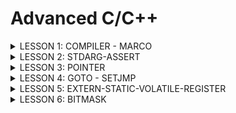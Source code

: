# Advanced C/C++
<details><summary>LESSON 1: COMPILER - MARCO</summary>
    <p>
        

Visual Code (VS Code) gồm có 2 phần là Compiler (dùng để biên dịch chương trình) và Text Editor (dùng để soạn thảo code). Compiler của VS Code dựa trên gcc và g++. Sau đây ta sẽ tìm hiểu về Compiler.

## 1. Compiler

Compiler (trình biên dịch) là một chương trình chuyển đổi mã nguồn (source code) viết bằng ngôn ngữ lập trình cao cấp (như C, Java, Python) thành mã máy (mã nhị phân 0 1) mà máy tính có thể hiểu và thực thi.

Quá trình biên dịch gồm các giai đoạn như sau:

<p align="center">
  <img src="https://github.com/user-attachments/assets/2b7d9501-1db5-4add-84dc-0cb16d4ea5f9" alt="Compiler Macro" width="600">
</p>
Hình trên mô tả đầu vào, đầu ra các file và các câu lệnh trong VS Code để chạy chương trình

**Preprocessor (Tiền xử lý)**: Thực hiện 3 công việc, gồm:
- Copy nội dung các file header vào file main.c
- Xóa bỏ các chú thích của chương trình
- Thay thế toàn bộ macro #define

```bash
gcc -E main.c -o main.i
```

 **Compiler**: Chuyển từ ngôn ngữ bậc cao sang ngôn ngữ bậc thấp Assembly.

```bash
gcc -S main.i -o main.s
```
 **Assembler**: Chuyển từ Assembly sang mã máy (0, 1).

```bash
gcc -c main.s -o main.o
```
 **Linker**: Liên kết các file object.o lại thành một chương trình thực thi duy nhất (Sử dụng khi cần liên kết nhiều file .c)

```bash
gcc main.o test.o -o main
./main
```

## 2. Macro
### Chỉ thị tiền xử lý

Chỉ thị tiền xử lý là các lệnh được sử dụng để chỉ dẫn cho trình biên dịch thực hiện các thao tác trước khi biên dịch mã nguồn. Các chỉ thị này thường bắt đầu bằng dấu # (#include, #define, #undef, #if, #elif, #else, #ifdef, #ifndef, #endif) và không yêu cầu dấu chấm phẩy kết thúc.

 **#include**: Chèn nội dung của file được include vào file .i trong quá trình Preprocessor. Trong đó:
 - Nếu tên file header nằm trong dấu <>: Compiler sẽ tìm file header này trong thư mục cài đặt VS Code
 - Nếu tên file header nằm trong dấu "": Compiler sẽ tìm file header này trong thư mục chứa project hiện tại

```c
#include <stdio.h>
#include "test1.h"
```

 **#define**: Được sử dụng để định nghĩa các hằng số hoặc các đoạn mã thay thế, không có kiểu dữ liệu. Lưu ý, khi muốn define một đoạn mã có nhiều dòng, ta thêm `\` cuối mỗi dòng để liên kết các dòng với nhau

```c
#include <stdio.h>
#define XY 100
#define SUM(a, b) a + b
#define MUL(a, b) 				\
int mul = a*b;					\
printf("Giá trị %d * %d = %d\n", a, b, mul)

int main(){
	int a = 10;
	int b = 5;
	printf("XY = %d\n", XY);
	int tong = SUM(a, b);
	printf("Tong %d + %d = %d\n", a, b, tong);
	MUL(a, b);
}
```

 **#undef**: Để hủy định nghĩa một `#define` đã được định nghĩa trước đó.

```c
#include <stdio.h>
#define XY 100

int main() {
	printf("XY = %d\n", XY);
    
	// undefine XY
	#undef XY
    
	// Định nghĩa lại XY với giá trị khác
	#define XY 10
    
	printf("Giá trị mới của XY = %d\n", XY);
	return 0;
}
```

 -**#if, #elif, #else, #endif**: Kiểm tra và biên dịch mã dựa trên các điều kiện nhất định.

```c
#include <stdio.h>

#define DEBUG 1

int main() {
	#if DEBUG
        printf("Chế độ debug đang bật.\n");
    	#elif !DEBUG
        printf("Chế độ debug đang tắt.\n");
    	#else
        printf("Không xác định chế độ debug.\n");
    	#endif

   	return 0;
}
```

-**#ifdef, #ifndef, #endif**: Là các chỉ thị tiền xử lý được sử dụng để kiểm tra xem một macro đã được định nghĩa hay chưa.

+ `#ifdef` kiểm tra xem một macro có được định nghĩa hay không. Nếu macro đã được định nghĩa, điều kiện đúng.

+ `#ifndef` kiểm tra xem một macro chưa được định nghĩa. Nếu macro chưa được định nghĩa, điều kiện đúng.

```c
#include <stdio.h>

#define DEBUG

int main() {
    	//Đúng nếu DEBUG đã được định nghĩa
	#ifdef DEBUG
        printf("Chế độ debug đã được bật.\n");
   	#endif

	//Đúng nếu DEBUG chưa được định nghĩa
    	#ifndef DEBUG
        printf("Chế độ debug chưa được bật.\n");
   	#endif

   	return 0;
}

```
    
## Toán tử trong macro

**Toán tử #**: Tự chuẩn hóa kiểu chuỗi cho tham số nhập vào.

**Toán tử ##**: Nối các chuỗi lại với nhau.

```c
#include <stdio.h>

#define Noi(X, Y) X##Y

#define Create_Func(func, cmd)  \
void func(){                    \
    printf(#cmd);               \
}

int main(){
	int XY = 100;
	//Nối X và Y thành XY rồi in ra giá trị XY
	printf("XY = %d\n", Noi(X, Y));
	
	//Ví dụ dùng # để chuẩn hóa chuỗi
   	Create_Func(test, hello);
 }
```

## Variadic macro

Variadic macro thường sử dụng đối với hàm có tham số truyền vào không xác định, cho phép truyền vào số lượng đối số bất kỳ. 
  
```c
#include <stdio.h>
#define COUNT_ARGS(...) (sizeof((int[]){__VA_ARGS__})/sizeof(int))
/*
 * COUNT_ARGS(1, 2, 3)
 * sizeof((int[]){1, 2, 3}) = 12 byte
 * sizeof(int) = 4
 * => n = 3 phần tử
 */

#define sum2(...)                   \
int arr[] = {__VA_ARGS__};          \
int tong = 0;                       \
int n = COUNT_ARGS(__VA_ARGS__);    \
int i = 0;                          \
while (i != n){                     \
    tong += arr[i];                 \
    i++;                            \
}                                   \
printf("Tổng là: %d", tong);        


int main()
{
     int a, b, c;
    sum2(1, 2, 1, 0, 8, 9, 6);
    return 0;

}
```

</p>
</details>













<details><summary>LESSON 2: STDARG-ASSERT</summary>
<p>
  
## 1. Thư viện STDARG

Thư viện stdarg là tương tự với Macro Variadic ở Lesson 1, nhưng được viết thành 1 thư viện, cung cấp các biến và hàm. Mục đích hỗ trợ làm việc với các hàm có số lượng input parameter không xác định. 

Một số hàm:

-**va_list**: Là một kiểu dữ liệu dành cho tập hợp các tham số không xác định. Bản chất của nó là con trỏ kiểu char được định nghĩa lại tên bằng typedef: 
```bash
typedef char* va_list
```
Thông thường ta sử dụng va_list để khai báo một biến chứa các tham số không xác định. Vd:
```bash
va_list args;
```

-**va_start(va, l)**: Dùng để bắt đầu truy xuất các tham số biến. 
va_start nhận hai đối số: Biến đã khai báo bằng va_list; Tên biến của tham số cố định cuối cùng trong danh sách tham số truyền vào.
Sau hàm này chuỗi truyền vào sẽ được tách ra gồm: Tên tham số cố định cuối được truyền vào; Danh sách tham số không xác định. Vd:
```bash
va_start(args, count);
```

-**va_arg(va, type)**: Lấy các đối số tiếp theo trong danh sách các đối số không xác định. Cast nó sang kiểu dữ liệu được chỉ định trong type. Vd:
```bash
va_arg(args, int);
```

-**va_copy(va_list dest, va_list src)**: Copy danh sách của src gắn vào dest. Vd:
```bash
va_copy(check,args);
```


-**va_end(va)**: Sau khi hoàn tất việc truy cập các đối số, cần gọi va_end để giải phóng tài nguyên được sử dụng bởi va_list. Vd:
```bash
va_end(args);
```

**Ví dụ 1: Xuất các số ra màn hình**
Cách 1: Cách làm sau đây sử dụng biến count cho biết số lượng phần tử không xác định.
Nhược điểm của cách làm này là phải biết số lượng count trước
```c
#include <stdio.h>
#include <stdarg.h>

void Output_Func(int count, ...){
    va_list args;
    /*
     * typedef char* va_list
     * args = "int count, 2, 5, 9, 10, 11"
            0xa0 'i', 0xa1 'n', ... 0xaa '2', ... 0xbf '1'
     */
    
    va_start(args, count); //"count"  "2, 5, 9, 10, 11"
    
    /*
     * Hàm va_arg(args,int)
     * args: 
     */
    for(int i=0; i<count; i++){
        printf("Giá trị thứ %d là: %d\n", i, va_arg(args, int));
    }

    va_end(args); //
}

int main(){
    Output_Func(5, 2, 5, 9, 10, 11);
}

```

**Ví dụ 2: Tính tổng**
Cách 2: Cách làm sau đây không cần biết trước số lượng tham số không xác định truyền vào.
Nhược điểm là sẽ sai nếu chuỗi có số 10.
Do mã ASCII của '\n' = 10
```c
#include <stdio.h>
#include <stdarg.h>

#define tong(...) sum(__VA_ARGS__, '\n')

void sum(int count, ...){
    va_list args;
    va_list check;
    va_start(args, count);
    va_copy(check, args);
    int result = count;
    
    while(va_arg(check, char*) != (char*)'\n'){
        result += va_arg(args, int);
    }
    printf("Kết quả là: %d", result);

    va_end(args);
    va_end(check);
}
int main(){
    tong(4, 8, 20, 0, 2, 3);
}

```
## 2. Thư viện ASSERT

Thư viện assert.h là thư viện để hỗ trợ debug chương trình.

-**Hàm assert()**: Dùng để kiểm tra điều kiện. Nếu điều kiện đúng (true) thì chương trình tiếp tục. Nếu điều kiện sai (false) thì dừng và báo lỗi. 

**Ví dụ báo lỗi chia cho 0:**

```c
#include <stdio.h>
#include <assert.h>
double divide (int a, int b){
    assert(b != 0 && "b phải khác 0");
    return (double)a/b;
}

int main(){
    printf("a/b = %f", divide(6,0));
    return 0;
}
```

**Báo lỗi:** Do truyền vào b = 0, không thoả điều kiện b != 0 => Báo lỗi assert "b phải khác 0".

```bash
Assertion failed: b != 0 && "b phải khác 0", file ASSERT_Ex0.c, line 4
```
</p>
</details>





















<details><summary>LESSON 3: POINTER</summary>
<p>
  
## 1. Định nghĩa con trỏ (pointer)

Con trỏ là một biến chứa địa chỉ của một đối tượng khác (đối tượng ở đây có thể là: biến, hàm, mảng, …).
Đối với 1 biến, máy tính sẽ hiểu 2 nội dung: Địa chỉ của biến (nằm trong vùng RAM, cấp phát cho biến), giá trị của biến tại địa chỉ đã cấp phát.
Đối với con trỏ, cũng có 2 nội dung: Địa chỉ của con trỏ (cũng nằm trong vùng RAM), giá trị của con trỏ (là địa chỉ của biến mà con trỏ đang trỏ đến)
Vd:   
<img src="https://github.com/user-attachments/assets/298b43a9-db68-45f8-a208-ecba2ec79c4b" alt="Compiler Macro" width="550">

**Kích thước của con trỏ:** Kích thước con trỏ trong lập trình thường được hiểu là kích thước bộ nhớ mà con trỏ chiếm dụng để lưu trữ địa chỉ của một biến hoặc đối tượng trong bộ nhớ. Kích thước này phụ thuộc vào hệ điều hành và kiến trúc của máy tính, cụ thể là số bit của bộ vi xử lý.
 
 - Ví dụ:
 - Trên hệ thống 32-bit, kích thước của con trỏ thường là 4 byte (32 bit).
 - Trên hệ thống 64-bit, kích thước của con trỏ thường là 8 byte (64 bit).
 - Lý do con trỏ có kích thước như vậy là vì con trỏ chỉ chứa một địa chỉ bộ nhớ, và địa chỉ này phải có độ dài phù hợp để chỉ đến một ô nhớ trong bộ nhớ của máy tính.

## 2. Các loại con trỏ
**Void pointer:** Là con trỏ mà có thể trỏ đến bất kỳ địa chỉ nào, mà không cần biết kiểu dữ liệu của giá trị tại địa chỉ đó
```bash
void *ptr_void;
```
Khi in ra giá trị mà void pointer trỏ đến, ta phải ép kiểu con trỏ void pointer trùng với kiểu dữ liệu sẽ đọc 
```bash
*(int*)ptr
```
Ví dụ:
```c
#include <stdio.h>

int main(){
    void *ptr;
    int a = 5;
    ptr = &a;
    printf("Địa chỉ = %p. Giá trị = %d\n", ptr, *(int*)ptr);
    //Địa chỉ dùng %p để hiển thị
    //(int*)ptr: ép kiểu cho con trỏ, để con trỏ biết nó đang trỏ đến số nguyên => sẽ đọc 4 byte giá trị
    //*(int*)ptr: lấy 4 byte tại địa chỉ ptr đang trỏ đến

    double b = 3.14;
    ptr = &b;
    printf("Địa chỉ = %p. Giá trị = %f\n", ptr, *(double*)ptr);
    printf("Địa chỉ = %p. Giá trị = %0.2f\n", ptr, *(double*)ptr);

    char c = 'c';
    ptr = &c;
    printf("Địa chỉ = %p. Giá trị = %c\n", ptr, *(char*)ptr);

    char arr[] = "hello";
    ptr = arr; //không cần & 
    printf("Địa chỉ = %p. Giá trị = %c\n", ptr, *(char*)ptr);           //ký tự đầu của "hello"
    printf("Địa chỉ = %p. Giá trị = %c\n", ptr, *(char*)(ptr + 1));     //ký tự thứ 2 của "hello" = e
    printf("Địa chỉ = %p. Giá trị = %c\n", ptr, *(char*)(ptr + 1) + 1); //ký tự e + 1
    for(int i = 0; i<5; i++){
        printf("Địa chỉ = %p. Giá trị = %c\n", ptr, *(char*)(ptr + i));
    }

    //Mảng con trỏ void
    printf("\nMảng con trỏ void:\n");
    void *ptr1[] = {&a, &b, &c, arr};
    printf("Giá trị ptr1[0] = %d\n", *(int*)ptr1[0]);
    printf("Giá trị ptr1[1] = %f\n", *(double*)ptr1[1]);
    printf("Giá trị ptr1[2] = %c\n", *(char*)ptr1[2]);
    printf("Giá trị ptr1[3] = %c\n", *(char*)ptr1[3]);
    printf("Giá trị ptr1[3] = %c\n", *(char*)(ptr1[3]+1));


    printf("\nvoid pointer của của int\n");
    int num[] = {322, 5, 9};   //322 = 0b0001 0100 0010
    void *ptr2 = num;
    // printf("Địa chỉ = %p. Giá trị = %d\n", ptr2, *(char*)ptr2); //sai kiểu dữ liệu của pointer. KQ =66
    // printf("Địa chỉ = %p. Giá trị = %d\n", ptr2, *(char*)(ptr2 + 1)); //sai kiểu dữ liệu của pointer. KQ =1
    printf("Địa chỉ = %p. Giá trị = %d\n", ptr2, *(int*)(ptr2 + 4)); //KQ = Giá trị num[1] = 5
    //Đối với con trỏ kiểu void, khi ta muốn in ra num[1] thì không thể dùng kiểu: *(int*)(ptr2 + 1). Do nó là
    //con trỏ kiểu void, phải trải qua bước ép kiểu. Do đó, muốn in num[1] thì phải: *(int*)(ptr2 + 4)

    return 0;
}
```
**Function pointer (con trỏ hàm):** Là con trỏ trỏ đến địa chỉ của một hàm.
Để khai báo con trỏ hàm cần xem xét 2 thứ:
Kiểu trả về của hàm, tham số truyền vào có kiểu dữ liệu là gì. Để khi khai báo con trỏ hàm phải có cùng kiểu trả về, và các tham số của nó phải có cùng kiểu dữ liệu
```bash
void (*ptr)(int, double);  
```
- Con trỏ ptr này sẽ trỏ đến một hàm có kiểu trả về là void và hàm này nhận vào hai tham số với kiểu dữ liệu lần lượt là int và double.
- Con trỏ này có thể trỏ tới bất kỳ hàm nào trong chương trình có cùng kiểu trả về và kiểu tham số tương ứng như đã định nghĩa.

```c
#include <stdio.h>

void sum(int a, int b) {printf("%d + %d = %d\n", a, b, a+b);}
void subtract(int a, int b) {printf("%d - %d = %d", a, b, a-b);}
void calculate(void (*ptr)(int, int), int a, int b){
    ptr(a, b);
}
int main(){
    //Cách 1:
    // void (*ptr)(int, int) = sum;
    // ptr (2, 3);

    // ptr = subtract;
    // ptr (5, 20);

    //Cách 2:
    // void (*ptr[])(int, int) = {&sum, &subtract};
    // ptr[0](2, 3);
    // ptr[1](5, 20);

    //Cách 3:
    calculate(sum, 2, 3);
    calculate(subtract, 5, 20);
    return 0;

}

```
**Pointer to constant (con trỏ hằng):** Là con trỏ mà một khi trỏ tới địa chỉ nào đó rồi thì nó sẽ không được phép thay đổi giá trị tại địa chỉ mà nó trỏ đến thông qua dereference (*ptr). Nhưng giá trị tại địa chỉ đó có thể thay đổi.
- Ứng dụng: Đối tượng đang được trỏ đến không bị thay đổi trong suốt quá trình chạy
```bash
int const *ptr_const; 
const int *ptr_const;
```
```c
#include <stdio.h>
int a = 5;
int b = 20;
const int *ptr = &a;
int *const ptr1 = &b;

void stringCompare(const char *str1, const char *str2){
    int *ptr2 = NULL; //trỏ đến 0x00
}
int main(){
    //pointer to constant
    //*ptr = 10; error: assignment of read-only location '*ptr'
    a = 10;
    printf("Địa chỉ = %p. Giá trị của a = %d\n", ptr, *ptr);

    ptr = &b;
    printf("Địa chỉ = %p. Giá trị của b = %d\n", ptr, *ptr);

    //constant pointer
    //ptr1 = &a; error: assignment of read-only variable 'ptr1'
    return 0;
}
```
**Constant pointer (hằng con trỏ):** Constant to pointer là một con trỏ mà trỏ đến 1 địa chỉ cố định. Sau khi con trỏ được khởi tạo, địa chỉ mà nó trỏ đến không thể thay đổi.
```bash
int *const const_ptr = &value;
```
```c
#include <stdio.h>
#include <stdlib.h>
int main() {
    int value = 5;
    int test = 15;
    int *const const_ptr = &value;
    printf("value: %d\n", *const_ptr);  

    *const_ptr = 7;
    printf("value: %d\n", *const_ptr); 
    //const_ptr = &test;  wrong
    return 0;
}
```
**Null pointer (con trỏ null):** Null Pointer là một con trỏ không trỏ đến bất kỳ đối tượng hoặc vùng nhớ cụ thể nào.
- Khi khai báo 1 con trỏ mà chưa sử dụng ngay (chưa gán cho nó địa chỉ) thì phải mặc định cho nó là NULL, để nó không trỏ tới địa chỉ khác. Hoặc là sau khi sử dụng con trỏ xong, cũng phải trỏ nó đến NULL, để tránh nó trỏ đến các địa chỉ khác trong vùng RAM
```bash
int *ptr_null = NULL;
```
```c
#include <stdio.h>

int main(){
    int *ptr = NULL;
    if (ptr == NULL)
        printf("ptr = NULL\n");
    else    
        printf("ptr khác NULL\n");
    
    int a = 5;
    ptr = &a;
    *ptr = 30;
    ptr = NULL;
    printf("a ban đầu = 5. Hiện tại a = %d\n", a);
}
```
**Pointer to pointer (con trỏ cấp 2, cấp 3):** Là một kiểu dữ liệu trong ngôn ngữ lập trình cho phép lưu trữ địa chỉ của một con trỏ. Con trỏ đến con trỏ cung cấp một cấp bậc trỏ mới, cho phép thay đổi giá trị của con trỏ gốc. Cấp bậc này có thể hữu ích trong nhiều tình huống, đặc biệt là khi làm việc với các hàm cần thay đổi giá trị của con trỏ.
- Con trỏ đến con trỏ là một kiểu dữ liệu cho phép lưu trữ địa chỉ của một con trỏ.
- Nó cung cấp một cấp bậc trỏ mới, cho phép thay đổi giá trị của con trỏ gốc.
- Cấp bậc này có thể hữu ích trong nhiều tình huống, đặc biệt là khi làm việc với các hàm cần thay đổi giá trị của con trỏ.
```bash
int **ptr;
```
```c
#include <stdio.h> 
int main() { 
int a = 10; 
int *ptr1 = &a; // Con trỏ ptr1 trỏ đến biến a 
int **ptr2 = &ptr1; // Con trỏ ptr2 trỏ đến con trỏ ptr1 
printf("Địa chỉ của a = %p. Giá trị của a = %d\n", &a, a); // In ra giá trị của a 
printf("Địa chỉ của ptr1 = %p. Giá trị của ptr1 = %d\n", &ptr1, *ptr1); // In ra giá trị ptr1 trỏ tới (giá trị của a) 
printf("Địa chỉ của ptr2 = %p. Giá trị của ptr2 = %d\n", &ptr2, **ptr2); // In ra giá trị ptr2 trỏ tới (giá trị của a qua ptr1) 
return 0; 
}
```

</p>
</details>




































<details><summary>LESSON 4: GOTO - SETJMP</summary>
<p>
  
## 1. Goto
	
Goto được gọi là một từ khoá trong ngôn ngữ lập trình C/C++, cho phép chương trình nhảy từ vị trí này đến vị trí bất kì **trong cùng một hàm**. Từ khóa goto chỉ có thể nhảy cục bộ trong hàm, ví dụ hàm main. Thực chất có các cách khác để nhảy, ví dụ như tạo ra một biến để quản lý trạng thái, nhưng khai báo biến sẽ gây tốn vùng nhớ trên RAM để cấp phát, vì vậy dùng goto là cách tối ưu hơn vì không tốn vùng nhớ.
Goto giúp việc kiểm soát luồng chạy (flow) của chương trình tốt hơn.

**Ví dụ: In từ 0 đến 4**

```c
#include <stdio.h>

int main(){
    int i = 0;
    start:
    if(i >= 5)
        goto end;
    printf("i = %d\n",i);
    i++;
    goto start;
    end:
    return 0;
}
```
**Kết quả:**

```bash
i = 0
i = 1
i = 2
i = 3
i = 4
```


Từ khóa `goto` có thể thay thế `break` hoặc các phương pháp khác khi cần thoát ra khỏi nhiều vòng lặp lồng nhau, giúp làm mã nguồn trở nên đơn giản và dễ quản lý hơn.

```c
#include <stdio.h>

int main(){
    int key = 0;
    main_menu:
    
    do{
        printf("1. Menu chinh\n");
        printf("2. ...\n");
        printf("3. ...\n");
        printf("Nhap cac tuy chon: \n");  
        scanf("%d", &key);
    }while(key != 1);

    switch(key){
        case 1:
            printf("4. ...\n");
            printf("5. Ket thucc\n");
            printf("6. Quay lai main menu\n");
            printf("Nhap cac tuy chon: ");  scanf("%d", &key);
            switch(key){
                case 4:
                case 5: goto exit_prog;
                case 6: goto main_menu;   
            }
        case 2:
        case 3:
        break;
    }
    exit_prog:
    return 0;
}
```

## 2. Setjmp.h

 - Goto chỉ có thể nhảy trong cùng 1 hàm, vậy muốn nhảy từ hàm này sang hàm khác thì ta sử dụng setjmp.h. Thư viện setjmp.h cung cấp các hàm như setjmp hoặc longjmp để nhảy từ vị trí ở hàm này sang vị trí ở hàm khác.
 -  Ứng dụng của setjmp longjmp là dùng để debug chương trình, dùng để tạo ra xử lý lỗi ngoại lệ
 -  Khác biệt so với Assert: khi dùng assert, nếu có lỗi sẽ dừng ngay lập tức ở assert. Còn setjmp sẽ hiển thị lỗi và chương trình vẫn tiếp tục thực thi
 -  Setjmp sẽ thực hiện 2 chức năng: lưu lại trạng thái hiện tại (địa chỉ của dòng đó) và trả về 1 giá trị, và lần đầu tiên gọi thì sẽ trả lại giá trị 0, từ lần thứ 2 trở đi giá trị sẽ phụ thuộc vào hàm longjmp.
 -  Chức năng của longjmp là khi gọi longjmp ra nó sẽ mặc định nhảy về vị trí của setjmp và gán con số cho hàm setjmp.
 -  Cách sử dụng:
 -  Đầu tiên, cần khai báo một biến buf, biến này có kiểu dữ liệu jmp_buf được định nghĩa trong thư viện setjmp.h
```bash
    jmp_buf buf;
```

 -  Tiếp theo, sử dụng hàm `setjmp` của thư viện `setjmp.h` để lưu trạng thái hiện tại của buf. Lần đầu tiên được gọi, setjmp sẽ trả về giá trị 0, từ lần thứ 2 trở đi giá trị sẽ phụ thuộc vào hàm longjmp.
```bash
exception = setjmp(buf);
```
 -  Tiếp theo, sử dụng hàm `longjmp` của thư viện `setjmp.h` nó sẽ mặc định nhảy về vị trí của setjmp và gán con số cho hàm setjmp.
```bash
longjmp(buf, x);
```  

**Ví dụ:**
```c
#include <stdio.h>
#include <setjmp.h>

jmp_buf buf;
int exception;

#define TRY if((exception = setjmp(buf)) == 0)
#define CATCH(x) else if(exception == x)
#define THROW(x) longjmp(buf, x)

double divide (int a, int b){
    if(a == 0 && b == 0)
        THROW(1);
    else if (b == 0)
        THROW(2);
    return (double)a/b;
}
int main(){
    TRY    
        printf("Ket qua la : %f\n", divide (3,0));
    CATCH(1)
        printf("a va b = 0\n");
    CATCH(2)
        printf("b = 0\n");
}
```

**Kết quả:**

```bash
b = 0
```

</p>
</details>























<details><summary>LESSON 5: EXTERN-STATIC-VOLATILE-REGISTER</summary>
<p>

Một số từ khoá thường đi với khai báo biến hoặc khai báo hàm gồm: extern, static, volatile, register.
## 1. Extern

Mục đích của extern là 
 - Dùng để chia sẻ tài nguyên (biến, mảng, hàm) giữa các file trong cùng một thư mục
 - Khi dùng extern chỉ được phép khai báo, không được định nghĩa nội dung cho nó. Ví dụ: `extern int a;`
 - Khi dùng extern thì phải liên kết file. Ví dụ: `gcc File1.c File2.c main.c -o main`

Khi trình biên dịch gặp biến có từ khoá extern thì nó sẽ hiểu biến hoặc hàm đó đã được định nghĩa ở một nơi khác (file khác) và có thể được sử dụng ở file hiện tại.
**Extern** thường ứng dụng trong thiết kế thư viện.
**Lưu ý:** Trong C/C++, đối với hàm void, dù không sử dụng từ khoá extern vẫn có thể gọi lại trong các file khác.

**Ví dụ:**
File1.c  
```c
#include <stdio.h>
#include "File1.h"

int a = 10;

void display1(){
    printf("This is File1.c\n");
}
```
File2.c
```c
#include <stdio.h>
#include "File2.h"

int b = 20;

void display2(){
    printf("This is File2.c\n");
}
```
main.c
```c
#include <stdio.h>
#include "File1.h"
#include "File2.h"

int main(){
    a = 1;
    printf("a = %d\n", a);

    b = 2;
    printf("b = %d\n", b);

    display1();
    display2();

    return 0;
}
```
Kết quả:
```bash
a = 1
b = 2
This is File1.c
This is File2.c
```
## 2. Static
Static gồm: static global và static local
### Static local variables
Static đi chung với biến cục bộ thì gọi là static cục bộ.  
Thay vì địa chỉ của biến bình thường nằm trong phân vùng stack, địa chỉ của biến static cục bộ sẽ nằm ở phân vùng BSS (nếu giá trị khác 0), còn nếu giá trị bằng 0 thì nằm ở phân vùng Data. Địa chỉ của biến static cục bộ sẽ tồn tại xuyên suốt chương trình.
**Ví dụ:**
```c
#include <stdio.h>

void count(){
    static int a = 5;
    printf("a = %d\n", a++); //0xa5: 5 - BSS
}

int main(){
    count();    //a = 5 -> 0xa5: 6
    count();    //a = 6 -> 0xa5: 7
    count();    //a = 7 -> 0xa5: 8

    return 0;
}
```
Với chương trình này, sẽ có sự khác biệt nếu ta khai báo biến a là `int a = 5;` và `static int a = 5;`  
1. Khi khai báo `int a = 5`: Lúc này, a là biến cục bộ của hàm `count`. Khi ta gọi hàm `count` 3 lần trong hàm `main`. Mỗi lần gọi thì biến a sẽ được khai báo lại, địa chỉ của mỗi lần khai báo có thể khác nhau. Kết quả lúc này là:
```bash
a = 5
a = 5
a = 5
```
2. Khi khi báo `static int a = 5`: a là biến cục bộ với từ khoá `static`. Lúc này, sau lần gọi đầu, biến a sẽ được cấp một địa chỉ và địa chỉ này không bị mất khi thoát khỏi hàm `count`. Kết quả lúc này sẽ là:
```bash
a = 5
a = 6
a = 7
```   
### Static global variables
**Chức năng:** Giới hạn phạm vi hoạt động của biến chỉ trong nội bộ của File hiện tại, dù các file khác muốn sử dụng lại biến này, dùng từ khoá extern thì cũng không được sử dụng lại biến này.	
**Ứng dụng:** Dùng để thiết kế các file thư viện, tránh việc sử dụng các hàm ở những file khác gây lỗi thư viện.
**Ví dụ:**
```c
#include <stdio.h>

static int a;
static void display(){
    printf("Static void\n");
}

int main(){

    return 0;
}
```
## 3. Volatile 

Khi một biến được khai báo nhưng không thay đổi trong suốt quá trình chạy, và trường hợp này xảy ra nhiều lần nhiều lần. Khi đó compiler sẽ tự động xoá biến đó, địa chỉ của biến đó sẽ bị thu hồi, gọi là tối ưu hoá.  
Ví dụ: Biến được khai báo dành cho nút nhấn, nếu nhiều lần biến không thay đổi thì nó sẽ bị tối ưu hoá, sau đó, mặc dù có nhấn nút thì nó cũng không cập nhật giá trị cho biến nút nhấn. Để khắc phục trường hợp bị tối ưu hoá, ta có thể khai báo biến đó là volatile.  
Volatile báo hiệu cho trình biên dịch rằng biến có thể thay đổi ngẫu nhiên, ngoài sự kiểm soát của chương trình.  
Ví dụ chương trình đọc một nút bấm, định nghĩa như sau:
```c
#include “stm32f4xx.h”
uint8_t *addr = (uint8_t*)0x20000000;
volatile uint8_t var = 0;
int main() {
while(1) {
	var = *addr;
	if (var != 0){
		break;
	}
    }
};
```
Ở đây nếu không có volatile, thì sau nhiều lần lặp, biến var sẽ bị tối ưu hoá, lúc này dù có thay đổi giá trị của biến var, giá trị biến var sẽ luôn bằng 0, lặp vô tận.
## 4. Register
Khi khai báo biến, biến sẽ được cấp phát địa chỉ nằm trong vùng RAM. Nếu ta thực hiện phép toán trên biến đó thì để trả về kết quả của phép tính sẽ phải qua một số quá trình.
<p align="center">
  <img src="https://github.com/user-attachments/assets/5368d917-f23f-4c36-aef6-fd29215ae5e9" alt="LESSON 5" width="579">
</p>

 -  Từ vùng nhớ RAM sẽ đẩy vào Register để lưu trữ trong thanh ghi R1, R2, R3…
 -  Từ Register sẽ được đẩy vào ALU để thực hiện phép toán số học
 -  Sau khi tính toán xong, kết quả sẽ trả về lại Register rồi mới trả về lại RAM
 Quá trình thực hiện một phép tính phải qua nhiều bước, để tối ưu hoá việc này thì C/C++ cung cấp từ khoá Register.  
 Một biến được khai báo bằng từ khoá Register sẽ được lưu trữ trực tiếp trong thanh ghi. Nhưng biến này sẽ không có địa chỉ trong RAM.

**Ứng dụng:** Khai báo cho các biến đặt nặng vấn đề tính toán số học.  
**Lưu ý:** Từ khoá register chỉ được khai báo biến cục bộ, không được khai báo biến toàn cục.
 - Một là do biến register không có địa chỉ, làm giảm tính linh hoạt của biến. Biến toàn cục sẽ sử dụng ở nhiều vị trí khác nhau, khai báo bằng register sẽ không có địa chỉ, như vậy sẽ không thể truy cập được tới nó.
 - Hai là do số lượng hạn chế của thanh ghi, tuỳ loại máy tính và dòng vi điều khiển sẽ có số lượng thanh ghi khác nhau, ví dụ từ R0 đến R31. Khi khai báo register toàn cục, nó sẽ dành hẳn 1 thanh ghi cho register.
 
Tuy nhiên, việc sử dụng register chỉ là một đề xuất cho trình biên dịch và không đảm bảo rằng biến sẽ được lưu trữ trong thanh ghi. Trong thực tế, trình biên dịch có thể quyết định không tuân thủ lời đề xuất này

</p>
</details>





































<details><summary>LESSON 6: BITMASK</summary>
<p>

## 1. Khái niệm
Bitmask là một kỹ thuật sử dụng các bit để lưu trữ và thao tác với các cờ (flags) hoặc trạng thái. Có thể sử dụng bitmask để đặt, xóa và kiểm tra trạng thái của các bit cụ thể trong một từ (word).
Bitmask thường được sử dụng để tối ưu hóa bộ nhớ, thực hiện các phép toán logic trên một cụm bit, và quản lý các trạng thái, quyền truy cập, hoặc các thuộc tính khác của một đối tượng.
## 2. Ứng dụng bitmask 
Người ta dựa vào thuộc tính của các cổng logic NOT, AND, OR, XOR để vận dụng vào bitmask. Ví dụ:
 - Cổng NOT: ~a. Đảo bit
<img src="https://github.com/user-attachments/assets/ca3e9c64-c46b-4e11-bb25-defbb3116081" alt="Compiler Macro" width="350">

 - Cổng AND: a & b. Kết quả chỉ bằng 1 khi cả a và b cùng bằng 1.
<img src="https://github.com/user-attachments/assets/31c49323-3d6e-425b-bf20-d16f46a3d289" alt="Compiler Macro" width="400">

 - Cổng OR: a | b. Kết quả chỉ bằng 0 nếu a và b cùng bằng 0.
<img src="https://github.com/user-attachments/assets/eda6f8a9-9e1c-4894-8b9a-b65171e9be51" alt="Compiler Macro" width="400">

 - Cổng XOR: a ^ b. Có thể sử dụng để toggle bit, khi a XOR với 1 thì kết quả sẽ là ~a.
<img src="https://github.com/user-attachments/assets/915745ac-45fa-462c-91ae-2a9eac9147b3" alt="Compiler Macro" width="400">

 - Shift left bitwise: Dùng để dịch trái, và các bit ngoài cùng bên phải (sau khi dịch) sẽ được đặt giá trị 0.
   Vd:
```bash
   0b10010111 << 3 = 0b10111000
```
 - Shift right bitwise: Dùng để dịch phải, và các bit ngoài cùng bên trái (sau khi dịch) sẽ là 0 hoặc 1 tuỳ theo bit dấu MSB.
   Vd:
```bash
   0b10010111 >> 3 = 0b11110010
```
 - Ví dụ: 
```c
//Sử dụng shift left bitwise
#include <stdio.h>
#include <stdint.h>
                       //                         0      1
#define GENDER    1 << 0  //bit 0: giới tính     nữ     nam   0b0000 0001
#define SHIRT     1 << 1  //bit 1: áo thun      không   có    0b0000 0010
#define HAT       1 << 2  //bit 2: nón          không   có    0b0000 0100
#define SHOES     1 << 3  //bit 3: giày         không   có    0b0000 1000
#define FEATURE1  1 << 4  //bit 4: tính năng 1  không   có    0b0001 0000
#define FEATURE2  1 << 5  //bit 5: tính năng 2  không   có    0b0010 0000
#define FEATURE3  1 << 6  //bit 6: tính năng 3  không   có    0b0100 0000
#define FEATURE4  1 << 7  //bit 7: tính năng 4  không   có    0b1000 0000
```
Dùng OR trong bitmask:
```c
void enableFeature(uint8_t *options, uint8_t feature){
    *options |= feature;
}
// options   = 0bxxxx xxxx
// feature   = 0b0000 0010
// OR        = 0bxxxx xx1x
// feature   = 0b0000 1000
// OR        = 0bxxxx 1x1x
```

Dùng AND và NOT trong bitmask:
```c
void disableFeature(uint8_t *options, uint8_t feature){
    *options &= ~feature;
}
// options   = 0bxxxx xxxx
// ~ feature = 0b1111 1110
// AND       = 0bxxxx xxx0
// ~ feature = 0b1111 0111
// AND       = 0bxxxx 0xx0
```

```c
uint8_t isFeatureEnable(uint8_t options, uint8_t feature){
    return((options & feature) != 0); 
    //true:  feature ON
    //false: feature OFF
}

void listSelectedFeatures(uint8_t options){
    printf("Selected Features: \n");

    const char *featuresName[] = {
        "Gender",
        "Shirt",
        "Hat",
        "Shoes",
        "Feature 1",
        "Feature 2",
        "Feature 3",
        "Feature 4"
    };
    
    for (int i = 0; i < 8; i++){
        if((options >> i) & 1){
            printf("%s\n", featuresName[i]);
        }
    }
}

int main(){
    uint8_t options = 0;
    enableFeature(&options, GENDER | HAT | SHOES);
    if(isFeatureEnable(options, GENDER)) 
        printf("GENDER được chọn\n");
    else
        printf("GENDER không được chọn\n");

    if(isFeatureEnable(options, HAT))  
        printf("HAT được chọn\n");
    else                            
        printf("HAT không được chọn\n");
    disableFeature(&options, HAT);
    listSelectedFeatures(options);
    return 0;
}
```

 - Kết quả:
```bash
GENDER được chọn
HAT được chọn
Selected Features: 
Gender
Shoes
```


## 3. Bit field

Bit fields là kỹ thuật chỉ có trong struct, chỉ định các thành viên trong struct chiếm số lượng bit cụ thể, qua đó biểu thị trạng thái cờ on/off (Thay vì sử dụng toàn bộ các bit trong kiểu dữ liệu được khai báo thì chỉ sử dụng một số bit nhất định). Nhờ vậy, bit fields có tác dụng tối ưu bộ nhớ.

**Ví dụ**:

```c
#include <stdio.h>
#include <stdint.h>

#define COLOR_RED 0
#define COLOR_BLACK 1
#define COLOR_WHITE 2
#define COLOR_BLUE 3
#define POWER_100HP 0
#define POWER_150HP 1
#define POWER_200HP 2
#define ENGINE_1_5L 0
#define ENGINE_2_0L 1
#define SUN_ROOF_MASK 1 << 0
#define PREMIUM_AUDIO_MASK 1 << 1
#define SPORTS_PACKAGE_MASK 1 << 2

typedef uint8_t CarColor;
typedef uint8_t CarPower;
typedef uint8_t CarEngine;

//Các bit của additionalOptions sẽ nằm ở bit 210
typedef struct{
    uint8_t additionalOptions : 3;
    CarColor color : 2;
    CarPower power : 2;
    CarEngine engine : 1;
}CarOptions;

void configureCar(CarOptions *car, CarColor color, CarEngine engine, CarPower power, uint8_t options){
    car->color = color;
    car->engine = engine;
    car->power = power;
    car->additionalOptions = options;
} 

void setOptions(CarOptions *car, uint8_t options){
    car->additionalOptions |= options;
}

void unsetOptions(CarOptions *car, uint8_t options){
    car->additionalOptions &= ~ options;
}

void displayCarOptions(CarOptions car){
    const char *colors[] = {"Red", "Black", "White", "Blue"};
    const char *powers[] = {"100Hp", "150Hp", "200Hp"};
    const char *engines[] = {"1.5L", "2.0L"};

    printf("\nCar Options:\n");
    printf("Color: %s\n", colors[car.color]);
    printf("Power: %s\n", powers[car.power]);
    printf("Engine: %s\n", engines[car.engine]);
    printf("Sunroof: %s\n", (car.additionalOptions & SUN_ROOF_MASK) ? "Yes" : "No");
    printf("Premium Audio: %s\n", (car.additionalOptions & PREMIUM_AUDIO_MASK) ? "Yes" : "No");
    printf("Sports Package: %s\n", (car.additionalOptions & SPORTS_PACKAGE_MASK) ? "Yes" : "No");
}

int main(){
    CarOptions myCar;
    configureCar(&myCar, COLOR_BLACK, ENGINE_1_5L, POWER_150HP, SUN_ROOF_MASK | PREMIUM_AUDIO_MASK);
    displayCarOptions(myCar);

    setOptions(&myCar, SPORTS_PACKAGE_MASK);
    displayCarOptions(myCar);

    unsetOptions(&myCar, SUN_ROOF_MASK);
    displayCarOptions(myCar);
}

```
</p>
</details>





















